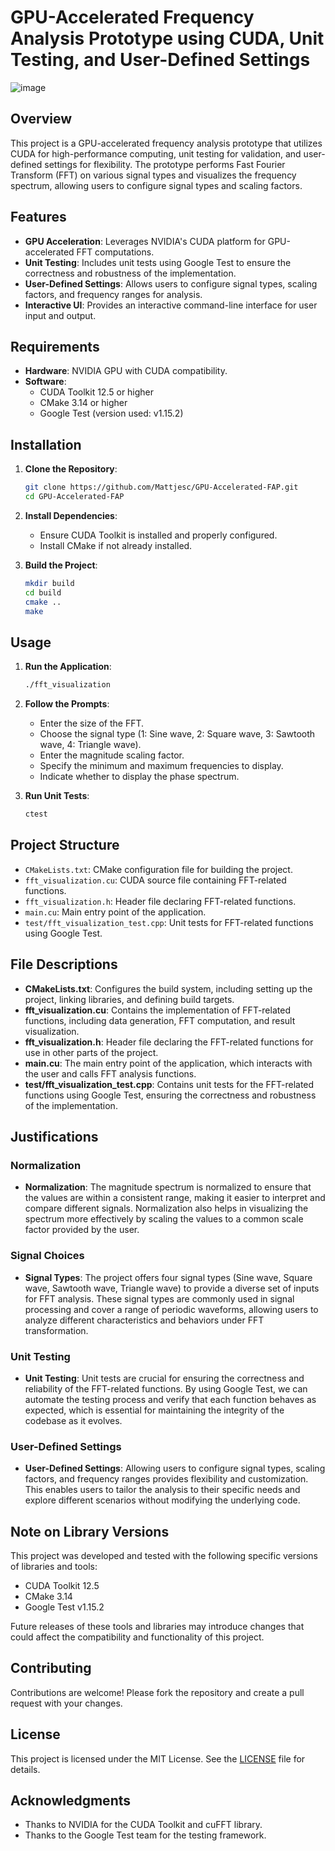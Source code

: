 # GPU-Accelerated Frequency Analysis Prototype using CUDA, Unit Testing, and User-Defined Settings

![image](https://github.com/user-attachments/assets/6919bd71-5c57-4e24-8847-5b5f2ad4a7df)

## Overview

This project is a GPU-accelerated frequency analysis prototype that utilizes CUDA for high-performance computing, unit testing for validation, and user-defined settings for flexibility. The prototype performs Fast Fourier Transform (FFT) on various signal types and visualizes the frequency spectrum, allowing users to configure signal types and scaling factors.

## Features

- **GPU Acceleration**: Leverages NVIDIA's CUDA platform for GPU-accelerated FFT computations.
- **Unit Testing**: Includes unit tests using Google Test to ensure the correctness and robustness of the implementation.
- **User-Defined Settings**: Allows users to configure signal types, scaling factors, and frequency ranges for analysis.
- **Interactive UI**: Provides an interactive command-line interface for user input and output.

## Requirements

- **Hardware**: NVIDIA GPU with CUDA compatibility.
- **Software**:
  - CUDA Toolkit 12.5 or higher
  - CMake 3.14 or higher
  - Google Test (version used: v1.15.2)

## Installation

1. **Clone the Repository**:
   ```sh
   git clone https://github.com/Mattjesc/GPU-Accelerated-FAP.git
   cd GPU-Accelerated-FAP
   ```

2. **Install Dependencies**:
   - Ensure CUDA Toolkit is installed and properly configured.
   - Install CMake if not already installed.

3. **Build the Project**:
   ```sh
   mkdir build
   cd build
   cmake ..
   make
   ```

## Usage

1. **Run the Application**:
   ```sh
   ./fft_visualization
   ```

2. **Follow the Prompts**:
   - Enter the size of the FFT.
   - Choose the signal type (1: Sine wave, 2: Square wave, 3: Sawtooth wave, 4: Triangle wave).
   - Enter the magnitude scaling factor.
   - Specify the minimum and maximum frequencies to display.
   - Indicate whether to display the phase spectrum.

3. **Run Unit Tests**:
   ```sh
   ctest
   ```

## Project Structure

- `CMakeLists.txt`: CMake configuration file for building the project.
- `fft_visualization.cu`: CUDA source file containing FFT-related functions.
- `fft_visualization.h`: Header file declaring FFT-related functions.
- `main.cu`: Main entry point of the application.
- `test/fft_visualization_test.cpp`: Unit tests for FFT-related functions using Google Test.

## File Descriptions

- **CMakeLists.txt**: Configures the build system, including setting up the project, linking libraries, and defining build targets.
- **fft_visualization.cu**: Contains the implementation of FFT-related functions, including data generation, FFT computation, and result visualization.
- **fft_visualization.h**: Header file declaring the FFT-related functions for use in other parts of the project.
- **main.cu**: The main entry point of the application, which interacts with the user and calls FFT analysis functions.
- **test/fft_visualization_test.cpp**: Contains unit tests for the FFT-related functions using Google Test, ensuring the correctness and robustness of the implementation.

## Justifications

### Normalization
- **Normalization**: The magnitude spectrum is normalized to ensure that the values are within a consistent range, making it easier to interpret and compare different signals. Normalization also helps in visualizing the spectrum more effectively by scaling the values to a common scale factor provided by the user.

### Signal Choices
- **Signal Types**: The project offers four signal types (Sine wave, Square wave, Sawtooth wave, Triangle wave) to provide a diverse set of inputs for FFT analysis. These signal types are commonly used in signal processing and cover a range of periodic waveforms, allowing users to analyze different characteristics and behaviors under FFT transformation.

### Unit Testing
- **Unit Testing**: Unit tests are crucial for ensuring the correctness and reliability of the FFT-related functions. By using Google Test, we can automate the testing process and verify that each function behaves as expected, which is essential for maintaining the integrity of the codebase as it evolves.

### User-Defined Settings
- **User-Defined Settings**: Allowing users to configure signal types, scaling factors, and frequency ranges provides flexibility and customization. This enables users to tailor the analysis to their specific needs and explore different scenarios without modifying the underlying code.

## Note on Library Versions

This project was developed and tested with the following specific versions of libraries and tools:
- CUDA Toolkit 12.5
- CMake 3.14
- Google Test v1.15.2

Future releases of these tools and libraries may introduce changes that could affect the compatibility and functionality of this project.

## Contributing

Contributions are welcome! Please fork the repository and create a pull request with your changes.

## License

This project is licensed under the MIT License. See the [LICENSE](LICENSE) file for details.

## Acknowledgments

- Thanks to NVIDIA for the CUDA Toolkit and cuFFT library.
- Thanks to the Google Test team for the testing framework.
